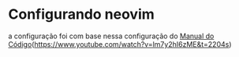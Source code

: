 # Configurando neovim
a configuração foi com base nessa configuração do [Manual do Código](https://www.manualdocodigo.com.br/vim-basico/)(https://www.youtube.com/watch?v=lm7y2hI6zME&t=2204s)
